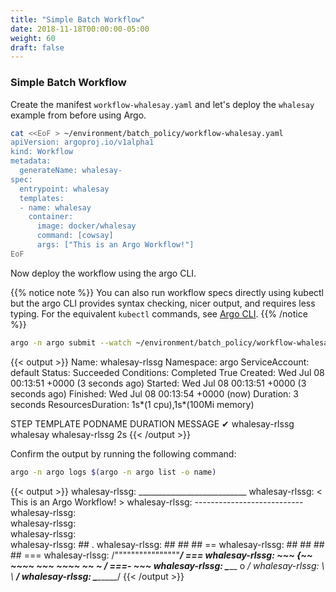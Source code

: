 ```yaml
---
title: "Simple Batch Workflow"
date: 2018-11-18T00:00:00-05:00
weight: 60
draft: false
---
```


### Simple Batch Workflow

Create the manifest `workflow-whalesay.yaml` and let's deploy the `whalesay` example from before using Argo.

```bash
cat <<EoF > ~/environment/batch_policy/workflow-whalesay.yaml
apiVersion: argoproj.io/v1alpha1
kind: Workflow
metadata:
  generateName: whalesay-
spec:
  entrypoint: whalesay
  templates:
  - name: whalesay
    container:
      image: docker/whalesay
      command: [cowsay]
      args: ["This is an Argo Workflow!"]
EoF
```

Now deploy the workflow using the argo CLI.

{{% notice note %}}
You can also run workflow specs directly using kubectl but the argo CLI provides syntax checking, nicer output, and requires less typing. For the equivalent `kubectl` commands, see [Argo CLI](https://argoproj.github.io/docs/argo/examples/readme.html#argo-cli).
{{% /notice %}}

```bash
argo -n argo submit --watch ~/environment/batch_policy/workflow-whalesay.yaml
```

{{< output >}}
Name:                whalesay-rlssg
Namespace:           argo
ServiceAccount:      default
Status:              Succeeded
Conditions:
 Completed           True
Created:             Wed Jul 08 00:13:51 +0000 (3 seconds ago)
Started:             Wed Jul 08 00:13:51 +0000 (3 seconds ago)
Finished:            Wed Jul 08 00:13:54 +0000 (now)
Duration:            3 seconds
ResourcesDuration:   1s*(1 cpu),1s*(100Mi memory)

STEP               TEMPLATE  PODNAME         DURATION  MESSAGE
 ✔ whalesay-rlssg  whalesay  whalesay-rlssg  2s
{{< /output >}}

Confirm the output by running the following command:

```bash
argo -n argo logs $(argo -n argo list -o name)
```

{{< output >}}
whalesay-rlssg:  ___________________________
whalesay-rlssg: < This is an Argo Workflow! >
whalesay-rlssg:  ---------------------------
whalesay-rlssg:     \
whalesay-rlssg:      \
whalesay-rlssg:       \
whalesay-rlssg:                     ##        .
whalesay-rlssg:               ## ## ##       ==
whalesay-rlssg:            ## ## ## ##      ===
whalesay-rlssg:        /""""""""""""""""___/ ===
whalesay-rlssg:   ~~~ {~~ ~~~~ ~~~ ~~~~ ~~ ~ /  ===- ~~~
whalesay-rlssg:        \______ o          __/
whalesay-rlssg:         \    \        __/
whalesay-rlssg:           \____\______/
{{< /output >}}
